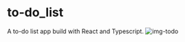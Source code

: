 # to-do_list
A to-do list app build with React and Typescript.
![img-todo](https://github.com/user-attachments/assets/1c7437dc-fc84-40b0-b981-ea511be59b36)
